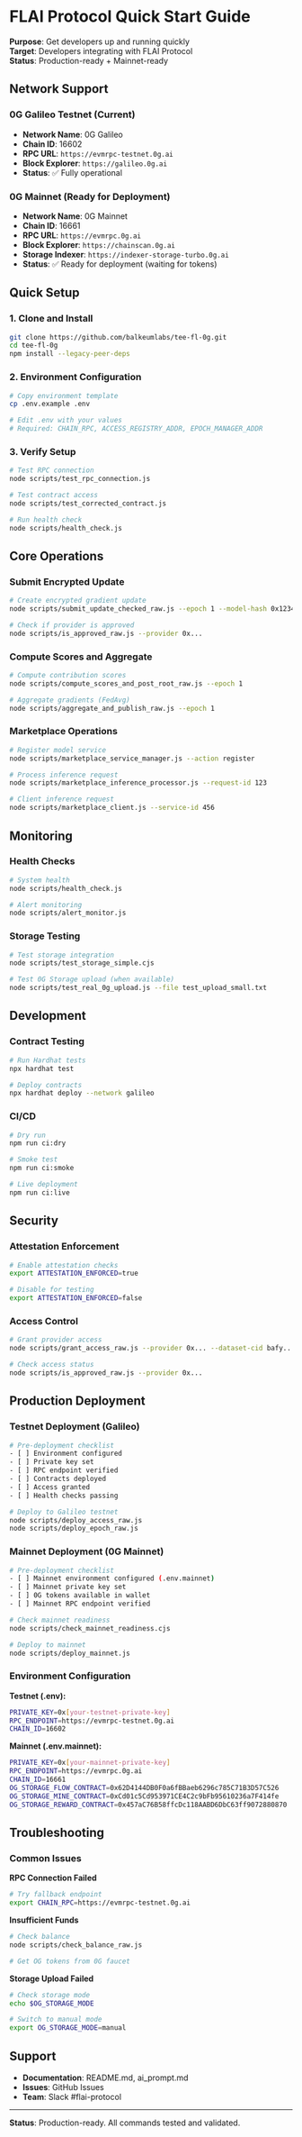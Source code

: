 # FLAI Protocol Quick Start Guide

**Purpose**: Get developers up and running quickly  
**Target**: Developers integrating with FLAI Protocol  
**Status**: Production-ready + Mainnet-ready

## Network Support

### 0G Galileo Testnet (Current)
- **Network Name**: 0G Galileo
- **Chain ID**: 16602
- **RPC URL**: `https://evmrpc-testnet.0g.ai`
- **Block Explorer**: `https://galileo.0g.ai`
- **Status**: ✅ Fully operational

### 0G Mainnet (Ready for Deployment)
- **Network Name**: 0G Mainnet
- **Chain ID**: 16661
- **RPC URL**: `https://evmrpc.0g.ai`
- **Block Explorer**: `https://chainscan.0g.ai`
- **Storage Indexer**: `https://indexer-storage-turbo.0g.ai`
- **Status**: ✅ Ready for deployment (waiting for tokens)

## Quick Setup

### 1. Clone and Install
```bash
git clone https://github.com/balkeumlabs/tee-fl-0g.git
cd tee-fl-0g
npm install --legacy-peer-deps
```

### 2. Environment Configuration
```bash
# Copy environment template
cp .env.example .env

# Edit .env with your values
# Required: CHAIN_RPC, ACCESS_REGISTRY_ADDR, EPOCH_MANAGER_ADDR
```

### 3. Verify Setup
```bash
# Test RPC connection
node scripts/test_rpc_connection.js

# Test contract access
node scripts/test_corrected_contract.js

# Run health check
node scripts/health_check.js
```

## Core Operations

### Submit Encrypted Update
```bash
# Create encrypted gradient update
node scripts/submit_update_checked_raw.js --epoch 1 --model-hash 0x1234...

# Check if provider is approved
node scripts/is_approved_raw.js --provider 0x...
```

### Compute Scores and Aggregate
```bash
# Compute contribution scores
node scripts/compute_scores_and_post_root_raw.js --epoch 1

# Aggregate gradients (FedAvg)
node scripts/aggregate_and_publish_raw.js --epoch 1
```

### Marketplace Operations
```bash
# Register model service
node scripts/marketplace_service_manager.js --action register

# Process inference request
node scripts/marketplace_inference_processor.js --request-id 123

# Client inference request
node scripts/marketplace_client.js --service-id 456
```

## Monitoring

### Health Checks
```bash
# System health
node scripts/health_check.js

# Alert monitoring
node scripts/alert_monitor.js
```

### Storage Testing
```bash
# Test storage integration
node scripts/test_storage_simple.cjs

# Test 0G Storage upload (when available)
node scripts/test_real_0g_upload.js --file test_upload_small.txt
```

## Development

### Contract Testing
```bash
# Run Hardhat tests
npx hardhat test

# Deploy contracts
npx hardhat deploy --network galileo
```

### CI/CD
```bash
# Dry run
npm run ci:dry

# Smoke test
npm run ci:smoke

# Live deployment
npm run ci:live
```

## Security

### Attestation Enforcement
```bash
# Enable attestation checks
export ATTESTATION_ENFORCED=true

# Disable for testing
export ATTESTATION_ENFORCED=false
```

### Access Control
```bash
# Grant provider access
node scripts/grant_access_raw.js --provider 0x... --dataset-cid bafy...

# Check access status
node scripts/is_approved_raw.js --provider 0x...
```

## Production Deployment

### Testnet Deployment (Galileo)
```bash
# Pre-deployment checklist
- [ ] Environment configured
- [ ] Private key set
- [ ] RPC endpoint verified
- [ ] Contracts deployed
- [ ] Access granted
- [ ] Health checks passing

# Deploy to Galileo testnet
node scripts/deploy_access_raw.js
node scripts/deploy_epoch_raw.js
```

### Mainnet Deployment (0G Mainnet)
```bash
# Pre-deployment checklist
- [ ] Mainnet environment configured (.env.mainnet)
- [ ] Mainnet private key set
- [ ] 0G tokens available in wallet
- [ ] Mainnet RPC endpoint verified

# Check mainnet readiness
node scripts/check_mainnet_readiness.cjs

# Deploy to mainnet
node scripts/deploy_mainnet.js
```

### Environment Configuration

**Testnet (.env):**
```bash
PRIVATE_KEY=0x[your-testnet-private-key]
RPC_ENDPOINT=https://evmrpc-testnet.0g.ai
CHAIN_ID=16602
```

**Mainnet (.env.mainnet):**
```bash
PRIVATE_KEY=0x[your-mainnet-private-key]
RPC_ENDPOINT=https://evmrpc.0g.ai
CHAIN_ID=16661
OG_STORAGE_FLOW_CONTRACT=0x62D4144DB0F0a6fBBaeb6296c785C71B3D57C526
OG_STORAGE_MINE_CONTRACT=0xCd01c5Cd953971CE4C2c9bFb95610236a7F414fe
OG_STORAGE_REWARD_CONTRACT=0x457aC76B58ffcDc118AABD6DbC63ff9072880870
```

## Troubleshooting

### Common Issues

**RPC Connection Failed**
```bash
# Try fallback endpoint
export CHAIN_RPC=https://evmrpc-testnet.0g.ai
```

**Insufficient Funds**
```bash
# Check balance
node scripts/check_balance_raw.js

# Get OG tokens from 0G faucet
```

**Storage Upload Failed**
```bash
# Check storage mode
echo $OG_STORAGE_MODE

# Switch to manual mode
export OG_STORAGE_MODE=manual
```

## Support

- **Documentation**: README.md, ai_prompt.md
- **Issues**: GitHub Issues
- **Team**: Slack #flai-protocol

---

**Status**: Production-ready. All commands tested and validated.
